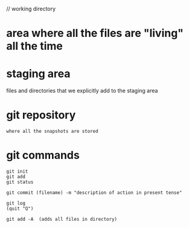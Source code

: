 // working directory
# area where all the files are "living" all the time

# staging area
  files and directories that we explicitly add to the staging area
  
 # git repository
    where all the snapshots are stored
    
 # git commands    
    git init
    git add
    git status
    
    git commit (filename) -m "description of action in present tense"
    
    git log
    (quit "Q")
    
    git add -A  (adds all files in directory)
    
    